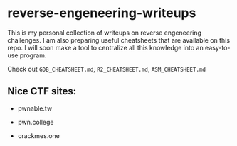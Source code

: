 # reverse-engeneering-writeups

This is my personal collection of writeups on reverse engeneering
challenges. I am also preparing useful cheatsheets that are 
available on this repo. I will soon make a tool to centralize all
this knowledge into an easy-to-use program.

Check out `GDB_CHEATSHEET.md`, `R2_CHEATSHEET.md`, `ASM_CHEATSHEET.md`

## Nice CTF sites:

- pwnable.tw

- pwn.college

- crackmes.one
